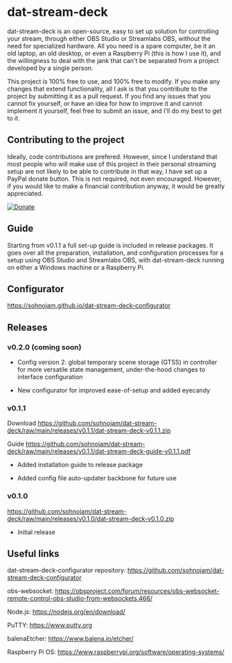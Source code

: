 # dat-stream-deck

dat-stream-deck is an open-source, easy to set up solution for controlling your stream, through either OBS Studio or Streamlabs OBS, without the need for specialized hardware. All you need is a spare computer, be it an old laptop, an old desktop, or even a Raspberry Pi (this is how I use it), and the willingness to deal with the jank that can't be separated from a project developed by a single person.

This project is 100% free to use, and 100% free to modify. If you make any changes that extend functionality, all I ask is that you contribute to the project by submitting it as a pull request. If you find any issues that you cannot fix yourself, or have an idea for how to improve it and cannot implement it yourself, feel free to submit an issue, and I'll do my best to get to it.

## Contributing to the project

Ideally, code contributions are prefered. However, since I understand that most people who will make use of this project in their personal streaming setup are not likely to be able to contribute in that way, I have set up a PayPal donate button. This is not required, not even encouraged. However, if you would like to make a financial contribution anyway, it would be greatly appreciated.

[![Donate](https://img.shields.io/badge/Donate-PayPal-magenta.svg)](https://www.paypal.com/donate?hosted_button_id=53GEVW3P2VBTY)

## Guide

Starting from v0.1.1 a full set-up guide is included in release packages. It goes over all the preparation, installation, and configuration processes for a setup using OBS Studio and Streamlabs OBS, with dat-stream-deck running on either a Windows machine or a Raspberry Pi.

## Configurator

https://sohnojam.github.io/dat-stream-deck-configurator

## Releases

### v0.2.0 (coming soon)

- Config version 2: global temporary scene storage (GTSS) in controller for more versatile state management, under-the-hood changes to interface configuration

- New configurator for improved ease-of-setup and added eyecandy

### v0.1.1

Download https://github.com/sohnojam/dat-stream-deck/raw/main/releases/v0.1.1/dat-stream-deck-v0.1.1.zip

Guide https://github.com/sohnojam/dat-stream-deck/raw/main/releases/v0.1.1/dat-stream-deck-guide-v0.1.1.pdf

- Added installation guide to release package

- Added config file auto-updater backbone for future use

### v0.1.0

https://github.com/sohnojam/dat-stream-deck/raw/main/releases/v0.1.0/dat-stream-deck-v0.1.0.zip

- Initial release

## Useful links

dat-stream-deck-configurator repository: https://github.com/sohnojam/dat-stream-deck-configurator

obs-websocket: https://obsproject.com/forum/resources/obs-websocket-remote-control-obs-studio-from-websockets.466/

Node.js: https://nodejs.org/en/download/

PuTTY: https://www.putty.org

balenaEtcher: https://www.balena.io/etcher/

Raspberry Pi OS: https://www.raspberrypi.org/software/operating-systems/
